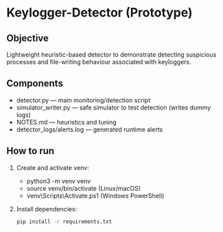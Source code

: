 # Keylogger-Detector (Prototype)

## Objective
Lightweight heuristic-based detector to demonstrate detecting suspicious processes and file-writing behaviour associated with keyloggers.

## Components
- detector.py — main monitoring/detection script
- simulator_writer.py — safe simulator to test detection (writes dummy logs)
- NOTES.md — heuristics and tuning
- detector_logs/alerts.log — generated runtime alerts

## How to run
1. Create and activate venv:
   - python3 -m venv venv
   - source venv/bin/activate (Linux/macOS)  
   - venv\Scripts\Activate.ps1 (Windows PowerShell)

2. Install dependencies:
   ```bash
   pip install -r requirements.txt
